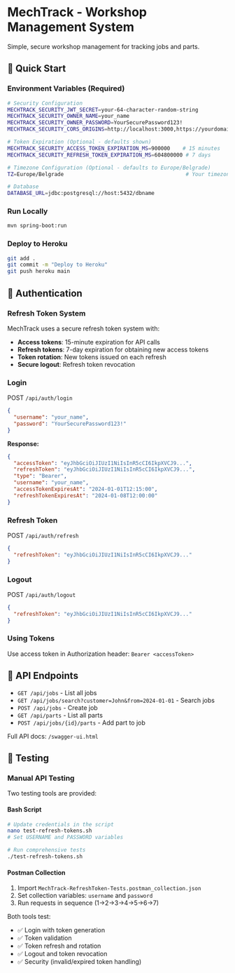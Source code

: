 # MechTrack - Workshop Management System

Simple, secure workshop management for tracking jobs and parts.

## 🚀 Quick Start

### Environment Variables (Required)
```bash
# Security Configuration
MECHTRACK_SECURITY_JWT_SECRET=your-64-character-random-string
MECHTRACK_SECURITY_OWNER_NAME=your_name
MECHTRACK_SECURITY_OWNER_PASSWORD=YourSecurePassword123!
MECHTRACK_SECURITY_CORS_ORIGINS=http://localhost:3000,https://yourdomain.com

# Token Expiration (Optional - defaults shown)
MECHTRACK_SECURITY_ACCESS_TOKEN_EXPIRATION_MS=900000    # 15 minutes
MECHTRACK_SECURITY_REFRESH_TOKEN_EXPIRATION_MS=604800000 # 7 days

# Timezone Configuration (Optional - defaults to Europe/Belgrade)
TZ=Europe/Belgrade                                       # Your timezone with automatic DST handling

# Database
DATABASE_URL=jdbc:postgresql://host:5432/dbname
```

### Run Locally
```bash
mvn spring-boot:run
```

### Deploy to Heroku
```bash
git add .
git commit -m "Deploy to Heroku"
git push heroku main
```

## 🔐 Authentication

### Refresh Token System
MechTrack uses a secure refresh token system with:
- **Access tokens**: 15-minute expiration for API calls
- **Refresh tokens**: 7-day expiration for obtaining new access tokens
- **Token rotation**: New tokens issued on each refresh
- **Secure logout**: Refresh token revocation

### Login
POST `/api/auth/login`
```json
{
  "username": "your_name",
  "password": "YourSecurePassword123!"
}
```

**Response:**
```json
{
  "accessToken": "eyJhbGciOiJIUzI1NiIsInR5cCI6IkpXVCJ9...",
  "refreshToken": "eyJhbGciOiJIUzI1NiIsInR5cCI6IkpXVCJ9...",
  "type": "Bearer",
  "username": "your_name",
  "accessTokenExpiresAt": "2024-01-01T12:15:00",
  "refreshTokenExpiresAt": "2024-01-08T12:00:00"
}
```

### Refresh Token
POST `/api/auth/refresh`
```json
{
  "refreshToken": "eyJhbGciOiJIUzI1NiIsInR5cCI6IkpXVCJ9..."
}
```

### Logout
POST `/api/auth/logout`
```json
{
  "refreshToken": "eyJhbGciOiJIUzI1NiIsInR5cCI6IkpXVCJ9..."
}
```

### Using Tokens
Use access token in Authorization header: `Bearer <accessToken>`

## 📡 API Endpoints

- `GET /api/jobs` - List all jobs
- `GET /api/jobs/search?customer=John&from=2024-01-01` - Search jobs
- `POST /api/jobs` - Create job
- `GET /api/parts` - List all parts
- `POST /api/jobs/{id}/parts` - Add part to job

Full API docs: `/swagger-ui.html`

## 🧪 Testing

### Manual API Testing
Two testing tools are provided:

#### Bash Script
```bash
# Update credentials in the script
nano test-refresh-tokens.sh
# Set USERNAME and PASSWORD variables

# Run comprehensive tests
./test-refresh-tokens.sh
```

#### Postman Collection
1. Import `MechTrack-RefreshToken-Tests.postman_collection.json`
2. Set collection variables: `username` and `password`
3. Run requests in sequence (1→2→3→4→5→6→7)

Both tools test:
- ✅ Login with token generation
- ✅ Token validation
- ✅ Token refresh and rotation
- ✅ Logout and token revocation
- ✅ Security (invalid/expired token handling)
